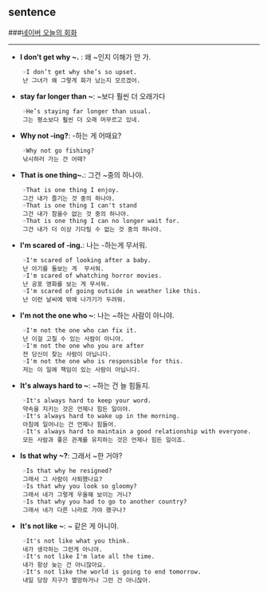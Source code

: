## sentence
###[네이버 오늘의 회화](http://m.wordbook.naver.com/endic/today/conversation.nhn)
- - -
+ **I don’t get why ~.** : 왜 ~인지 이해가 안 가.
~~~~
    ☞I don’t get why she’s so upset.
    난 그녀가 왜 그렇게 화가 났는지 모르겠어.
~~~~

+ **stay far longer than ~**: ~보다 훨씬 더 오래가다
~~~~
    ☞He’s staying far longer than usual.
    그는 평소보다 훨씬 더 오래 머무르고 있네.
~~~~

+ **Why not -ing?**: -하는 게 어때요?
~~~~
    ☞Why not go fishing?
    낚시하러 가는 건 어때?
~~~~

+ **That is one thing~.**: 그건 ~중의 하나야.
~~~~
    ☞That is one thing I enjoy.
    그건 내가 즐기는 것 중의 하나야.
    ☞That is one thing I can't stand
    그건 내가 참을수 없는 것 중의 하나야.
    ☞That is one thing I can no longer wait for.
    그건 내가 더 이상 기다릴 수 없는 것 중의 하나야.
~~~~

+ **I'm scared of -ing.**: 나는 -하는게 무서워.
~~~~
    ☞I'm scared of looking after a baby.
    난 아기를 돌보는 게  무서워.
    ☞I'm scared of whatching horror movies.
    난 공포 영화를 보는 게 무서워.
    ☞I'm scared of going outside in weather like this.
    난 이런 날씨에 밖에 나가기가 두려워.
~~~~

+ **I'm not the one who ~**: 나는 ~하는 사람이 아니야.
~~~~
    ☞I'm not the one who can fix it.
    난 이걸 고칠 수 있는 사람이 아니야.
    ☞I'm not the one who you are after
    전 당신이 찾는 사람이 아닙니다.
    ☞I'm not the one who is responsible for this.
    저는 이 일에 책임이 있는 사람이 아닙니다.
~~~~

+ **It's always hard to ~**: ~하는 건 늘 힘들지.
~~~~
    ☞It's always hard to keep your word.
    약속을 지키는 것은 언제나 힘든 일이야.
    ☞It's always hard to wake up in the morning.
    아침에 일어나는 건 언제나 힘들어.
    ☞It's always hard to maintain a good relationship with everyone.
    모든 사람과 좋은 관계를 유지하는 것은 언제나 힘든 일이죠.
~~~~

+ **Is that why ~?**: 그래서 ~한 거야?
~~~~    
    ☞Is that why he resigned?
    그래서 그 사람이 사퇴했나요?
    ☞Is that why you look so gloomy?
    그래서 네가 그렇게 우울해 보이는 거니?
    ☞Is that why you had to go to another country?
    그래서 네가 다른 나라로 가야 했구나?
~~~~

+ **It's not like ~**: ~ 같은 게 아니야.
~~~~
    ☞It's not like what you think.
    네가 생각하는 그런게 아니야.
    ☞It's not like I'm late all the time.
    내가 항상 늦는 건 아니잖아요.
    ☞It's not like the world is going to end tomorrow.
    내일 당장 지구가 멸망하거나 그런 건 아니잖아.
~~~~
